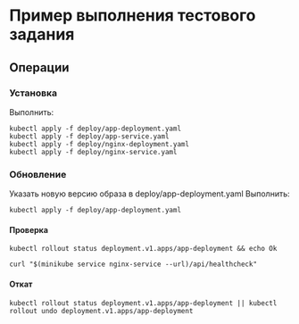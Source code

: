 # Пример выполнения тестового задания
## Операции
### Установка
Выполнить:
```
kubectl apply -f deploy/app-deployment.yaml
kubectl apply -f deploy/app-service.yaml
kubectl apply -f deploy/nginx-deployment.yaml
kubectl apply -f deploy/nginx-service.yaml
```

### Обновление
Указать новую версию образа в deploy/app-deployment.yaml
Выполнить:
```
kubectl apply -f deploy/app-deployment.yaml
```
#### Проверка
```
kubectl rollout status deployment.v1.apps/app-deployment && echo Ok
```
```
curl "$(minikube service nginx-service --url)/api/healthcheck"
```
#### Откат

```
kubectl rollout status deployment.v1.apps/app-deployment || kubectl rollout undo deployment.v1.apps/app-deployment
```
